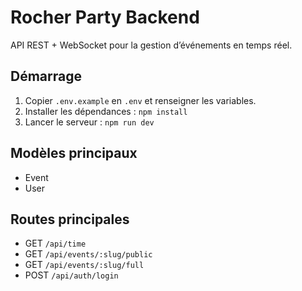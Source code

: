 # Rocher Party Backend

API REST + WebSocket pour la gestion d’événements en temps réel.

## Démarrage

1. Copier `.env.example` en `.env` et renseigner les variables.
2. Installer les dépendances : `npm install`
3. Lancer le serveur : `npm run dev`

## Modèles principaux
- Event
- User

## Routes principales
- GET `/api/time`
- GET `/api/events/:slug/public`
- GET `/api/events/:slug/full`
- POST `/api/auth/login`
